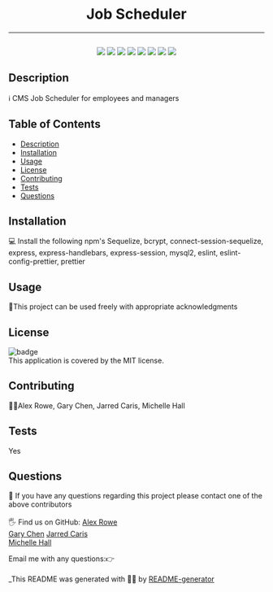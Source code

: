 
<h1 align="center">Job Scheduler</h1>
<hr>
<img scr = "https://img.shields.io/badge/license-MIT-brightgreen"/>
<p align="center">
    <img src="https://img.shields.io/badge/Javascript-yellow" />
    <img src="https://img.shields.io/badge/jQuery-blue"  />
    <img src="https://img.shields.io/badge/-node.js-green" />
    <img src="https://img.shields.io/badge/-inquirer-red" >
     <img src="https://img.shields.io/badge/-downloader-blue" >
      <img src="https://img.shields.io/badge/-filesystem-yellow" >
    <img src="https://img.shields.io/badge/-screencastify-lightgrey" />
    <img src="https://img.shields.io/badge/-json-orange" />
</p>
  

## Description
ℹ️ CMS Job Scheduler for employees and managers
## Table of Contents
- [Description](#description)
- [Installation](#installation)
- [Usage](#usage)
- [License](#license)
- [Contributing](#contributing)
- [Tests](#tests)
- [Questions](#questions)
## Installation
💻 Install the following npm's Sequelize, bcrypt, connect-session-sequelize, express, express-handlebars, express-session, mysql2, eslint, eslint-config-prettier, prettier
## Usage
📖This project can be used freely with appropriate acknowledgments
## License
![badge](https://img.shields.io/badge/license-MIT-brightgreen)
<br />
This application is covered by the MIT license. 
## Contributing
🙋‍♀️Alex Rowe, Gary Chen, Jarred Caris, Michelle Hall
## Tests
 Yes
## Questions
🤔 If you have any questions regarding this project please contact one of the above contributors<br />
<br />
🖐️ Find us on GitHub:
<a href = "https://github.com/TopGek99">Alex Rowe</a><br/>
<a href = "https://github.com/GaryChen513">Gary Chen</a>
<a href = "https://github.com/Jarred-Caris">Jarred Caris</a><br />
<a href = "https://github.com/Chelle77322">Michelle Hall</a><br />

 Email me with any questions:👉 <br /><br />
_This README was generated with 🤸‍♀️ by [README-generator](https://github.com/Chelle77322/README-Generator)
    

